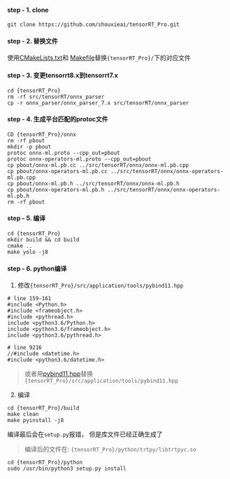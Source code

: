 #### step - 1. clone

```
git clone https://github.com/shouxieai/tensorRT_Pro.git
```

#### step - 2. 替换文件

使用[CMakeLists.txt](CMakeLists.txt)和 [Makefile](Makefile)替换`{tensorRT_Pro}/`下的对应文件

#### step - 3. 变更tensorrt8.x到tensorrt7.x

```shell
cd {tensorRT_Pro}
rm -rf src/tensorRT/onnx_parser
cp -r onnx_parser/onnx_parser_7.x src/tensorRT/onnx_parser
```

#### step - 4. 生成平台匹配的protoc文件

```shell
CD {tensorRT_Pro}/onnx
rm -rf pbout
mkdir -p pbout
protoc onnx-ml.proto --cpp_out=pbout
protoc onnx-operators-ml.proto --cpp_out=pbout
cp pbout/onnx-ml.pb.cc ../src/tensorRT/onnx/onnx-ml.pb.cpp
cp pbout/onnx-operators-ml.pb.cc ../src/tensorRT/onnx/onnx-operators-ml.pb.cpp
cp pbout/onnx-ml.pb.h ../src/tensorRT/onnx/onnx-ml.pb.h
cp pbout/onnx-operators-ml.pb.h ../src/tensorRT/onnx/onnx-operators-ml.pb.h
rm -rf pbout
```

#### step - 5. 编译

```shell
cd {tensorRT_Pro}
mkdir build && cd build
cmake ..
make yolo -j8
```

#### step - 6. python编译

1. 修改`{tensorRT_Pro}/src/application/tools/pybind11.hpp`

```
# line 159-161
#include <Python.h>
#include <frameobject.h>
#include <pythread.h>
include <python3.6/Python.h>
include <python3.6/frameobject.h>
include <python3.6/pythread.h>

# line 9216
//#include <datetime.h>
#include <python3.6/datetime.h>
```

> 或者用[pybind11.hpp](pybind11.hpp)替换`{tensorRT_Pro}/src/application/tools/pybind11.hpp`

2. 编译

```shell
cd {tensorRT_Pro}/build
make clean
make pyinstall -j8
```

编译最后会在`setup.py`报错， 但是库文件已经正确生成了
> 编译后的文件在: `{tensorRT_Pro}/python/trtpy/libtrtpyc.so`

```shell
cd {tensorRT_Pro}/python
sudo /usr/bin/python3 setup.py install  
```